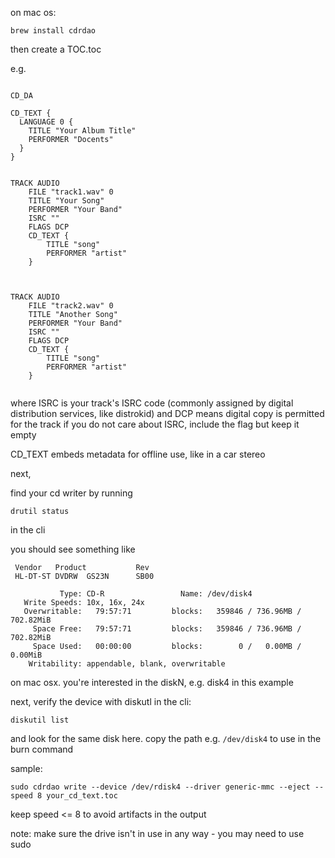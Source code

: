 on mac os:

```
brew install cdrdao
```

then create a TOC.toc

e.g. 

```

CD_DA

CD_TEXT {
  LANGUAGE 0 {
    TITLE "Your Album Title"
    PERFORMER "Docents"
  }
}


TRACK AUDIO
    FILE "track1.wav" 0
    TITLE "Your Song"
    PERFORMER "Your Band"
    ISRC ""
    FLAGS DCP
    CD_TEXT {
        TITLE "song"
        PERFORMER "artist"
    }



TRACK AUDIO
    FILE "track2.wav" 0
    TITLE "Another Song"
    PERFORMER "Your Band"
    ISRC ""
    FLAGS DCP
    CD_TEXT {
        TITLE "song"
        PERFORMER "artist"
    }


```

where ISRC is your track's ISRC code (commonly assigned by digital distribution services, like distrokid) and DCP means digital copy is permitted for the track
if you do not care about ISRC, include the flag but keep it empty

CD_TEXT embeds metadata for offline use, like in a car stereo

next, 

find your cd writer by running

```
drutil status
```

in the cli

you should see something like

```
 Vendor   Product           Rev 
 HL-DT-ST DVDRW  GS23N      SB00

           Type: CD-R                 Name: /dev/disk4
   Write Speeds: 10x, 16x, 24x
   Overwritable:   79:57:71         blocks:   359846 / 736.96MB / 702.82MiB
     Space Free:   79:57:71         blocks:   359846 / 736.96MB / 702.82MiB
     Space Used:   00:00:00         blocks:        0 /   0.00MB /   0.00MiB
    Writability: appendable, blank, overwritable
```

on mac osx. you're interested in the diskN, e.g. disk4 in this example

next, verify the device with diskutl in the cli:

```
diskutil list
```

and look for the same disk here. copy the path e.g. ```/dev/disk4``` to use in the burn command

sample:

```
sudo cdrdao write --device /dev/rdisk4 --driver generic-mmc --eject --speed 8 your_cd_text.toc
```

keep speed <= 8 to avoid artifacts in the output

note: make sure the drive isn't in use in any way - you may need to use sudo